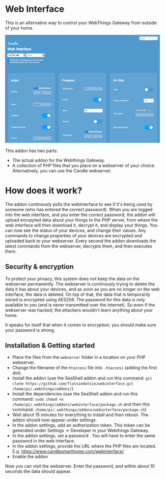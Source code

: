 # Web Interface
This is an alternative way to control your WebThings Gateway from outside of your home.

![webinterface_screenshot](https://github.com/createcandle/webinterface/blob/main/webinterface_screenshot.png?raw=true)


This addon has two parts:
- The actual addon for the Webthings Gateway.
- A collection of PHP files that you place on a webserver of your choice. Alternatively, you can use the Candle webserver.


# How does it work?
The addon continously polls the webinterface to see if it's being used by someone (who has entered the correct password).
When you are logged into the web interface, and you enter the correct password, the addon will upload encrpyted data about your things to the PHP server, from where the web interface will then download it, decrypt it, and display your things.
You can now see the status of your devices, and change their values. 
Any commands to change properties of your devices are encrypted and uploaded back to your webserver. Every second the addon downloads the latest commands from the webserver, decrypts them, and then executes them.

## Security & encryption
To protect your privacy, this system does not keep the data on the webserver permanently. The webserver is continously trying to delete the data it has about your devices, and as soon as you are no longer on the web interface, the data is deleted. On top of that, the data that is temporarily stored is encrypted using AES256. The password for this data is only available to you (and is never transmitted over the internet). So even if the webserver was hacked, the attackers wouldn't learn anything about your home.

It speaks for itself that when it comes to encryption, you should make sure your password is strong.

## Installation & Getting started

- Place the files from the `webserver` folder in a location on your PHP webserver.
- Change the filename of the `htaccess` file into `.htaccess` (adding the first dot).
- Install the addon (use the SeaShell addon and run this command: `git clone https://github.com/flatsiedatsie/webinterface.git /home/pi/.webthings/addons/`)
- Install the dependencies (use the SeaShell addon and run this command: `sudo chmod +x /home/pi/.webthings/addons/webinterface/package.sh` and then this command: `/home/pi/.webthings/addons/webinterface/package.sh`)
- Wait about 15 minutes for everything to install and then reboot. The addon should now appear under settings.
- In the addon settings, add an authorization token. This token can be generated under Settings -> Developer in your Webthings Gateway.
- In the addon settings, set a password . You will have to enter the same password in the web interface.
- In the addon settings, provide the URL where the PHP files are located. E.g. https://www.candlesmarthome.com/webinterface/
- Enable the addon

Now you can visit the webserver. Enter the password, and within about 10 seconds the data should appear.
